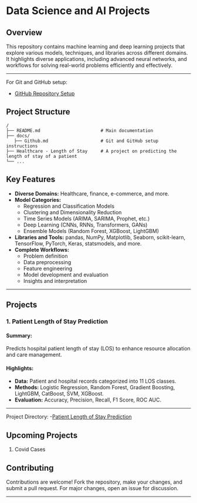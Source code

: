 # Data Science and AI Projects

## **Overview**
This repository contains machine learning and deep learning projects that explore various models, techniques, and libraries across different domains. It highlights diverse applications, including advanced neural networks, and workflows for solving real-world problems efficiently and effectively.

---

For Git and GitHub setup:
- [GitHub Repository Setup](./Docs/Github.md)

## **Project Structure**

```plaintext
/
├── README.md                       # Main documentation
├── docs/
   ├── Github.md                    # Git and GitHub setup instructions
├── Healthcare - Length of Stay     # A project on predicting the length of stay of a patient
└── ...
```

## **Key Features**

- **Diverse Domains:** Healthcare, finance, e-commerce, and more.
- **Model Categories:**
  - Regression and Classification Models
  - Clustering and Dimensionality Reduction
  - Time Series Models (ARIMA, SARIMA, Prophet, etc.)
  - Deep Learning (CNNs, RNNs, Transformers, GANs)
  - Ensemble Models (Random Forest, XGBoost, LightGBM)
- **Libraries and Tools:** pandas, NumPy, Matplotlib, Seaborn, scikit-learn, TensorFlow, PyTorch, Keras, statsmodels, and more.
- **Complete Workflows:**
  - Problem definition
  - Data preprocessing
  - Feature engineering
  - Model development and evaluation
  - Insights and interpretation

---

## **Projects**

### **1. Patient Length of Stay Prediction**

#### **Summary:**
Predicts hospital patient length of stay (LOS) to enhance resource allocation and care management.

#### **Highlights:**
- **Data:** Patient and hospital records categorized into 11 LOS classes.
- **Methods:** Logistic Regression, Random Forest, Gradient Boosting, LightGBM, CatBoost, SVM, XGBoost.
- **Evaluation:** Accuracy, Precision, Recall, F1 Score, ROC AUC.
---
Project Directory:
-[Patient Length of Stay Prediction](./Healthcare%20-%20Length%20of%20Stay/Projectdetails.md)

## **Upcoming Projects**

1. Covid Cases

## **Contributing**
Contributions are welcome! Fork the repository, make your changes, and submit a pull request. For major changes, open an issue for discussion.

---
